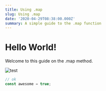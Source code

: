 ```yaml
---
title: Using .map
slug: Using .map
date: '2020-04-29T08:38:00.000Z'
summary: A simple guide to the .map function
---
```


# Hello World!

Welcome to this guide on the .map method.

![test](https://media.giphy.com/media/JIX9t2j0ZTN9S/giphy.gif)

```js
// ok
const awesome = true;
```
